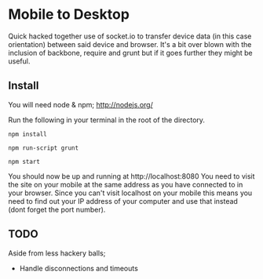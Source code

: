 Mobile to Desktop
==========

Quick hacked together use of socket.io to transfer device data (in this case orientation) between said device and browser. It's a bit over blown with the inclusion of backbone, require and grunt but if it goes further they might be useful.

Install
-----

You will need node & npm; http://nodejs.org/ 

Run the following in your terminal in the root of the directory.

```
npm install
```
```
npm run-script grunt
```
```
npm start
```

You should now be up and running at http://localhost:8080 You need to visit the site on your mobile at the same address as you have connected to in your browser. Since you can't visit localhost on your mobile this means you need to find out your IP address of your computer and use that instead (dont forget the port number).

TODO
-----

Aside from less hackery balls;

- Handle disconnections and timeouts

